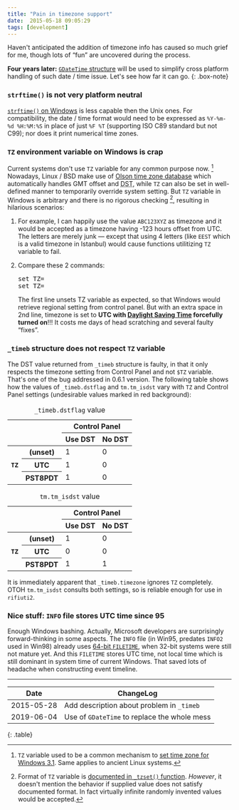 ```yaml
---
title: "Pain in timezone support"
date:  2015-05-18 09:05:29
tags: [development]
---
```


Haven't anticipated the addition of timezone info has caused so much
grief for me, though lots of &ldquo;fun&rdquo; are uncovered during the
process.

**Four years later:** [`GDateTime` structure][7] will be used to simplify cross
platform handling of such date / time issue. Let's see how far it can go.
{: .box-note}

### `strftime()` is not very platform neutral

[`strftime()` on Windows][1] is less capable then the Unix ones. For
compatibility, the date / time format would need to be expressed as
`%Y-%m-%d %H:%M:%S` in place of just `%F %T` (supporting ISO C89
standard but not C99); nor does it print numerical time zones.

### `TZ` environment variable on Windows is crap

Current systems don't use `TZ` variable for any common purpose now. [^1]
Nowadays, Linux / BSD make use of [Olson time zone database][3] which
automatically handles GMT offset and
<abbr title="Daylight Saving Time" class="initialism">DST</abbr>,
while `TZ` can also be set in well-defined manner to temporarily override
system setting. But `TZ` variable in Windows is arbitrary and there is no
rigorous checking [^2], resulting in hilarious scenarios:

1. For example, I can happily use the value `ABC123XYZ` as timezone and it
   would be accepted as a timezone having -123 hours offset from UTC.
   The letters are merely junk &mdash; except that using 4 letters (like
   `EEST` which is a valid timezone in Istanbul) would cause functions
   utilitizing `TZ` variable to fail.

2. Compare these 2 commands:

   <kbd>set TZ=</kbd><br /><kbd>set TZ= </kbd>

   The first line unsets TZ variable as expected, so that Windows would
   retrieve regional setting from control panel. But with an extra space
   in 2nd line, timezone is set to **UTC with [Daylight Saving Time][5]
   forcefully turned on**!!! It costs me days of head scratching and several
   faulty &ldquo;fixes&rdquo;.

### `_timeb` structure does not respect `TZ` variable

The DST value returned from `_timeb` structure is faulty, in that it
only respects the timezone setting from Control Panel and not `$TZ`
variable. That's one of the bug addressed in 0.6.1 version.
The following table shows how the values of `_timeb.dstflag` and
`tm.tm_isdst` vary with `TZ` and Control Panel settings (undesirable
values <span class="bg-danger">marked in red background</span>):

<div class="row">

  <div class="col-lg-6 col-md-6 col-sm-6">
  <table class="table text-center">
  <caption><code>_timeb.dstflag</code> value</caption>
  <thead>
    <tr>
    <th colspan="2" rowspan="2">&nbsp;</th>
    <th colspan="2">Control Panel</th>
    </tr>
    <tr><th>Use DST</th><th>No DST</th></tr>
  </thead>
  <tbody>
    <tr>
      <th rowspan="3"><code>TZ</code></th>
      <th>(unset)</th>
      <td>1</td>
      <td>0</td>
    </tr>
    <tr>
      <th>UTC</th>
      <td class="danger">1</td>
      <td>0</td>
    </tr>
    <tr>
      <th>PST8PDT</th>
      <td>1</td>
      <td class="danger">0</td>
    </tr>
  </tbody>
  </table>
  </div>

  <div class="col-lg-6 col-md-6 col-sm-6">
  <table class="table text-center">
  <caption><code>tm.tm_isdst</code> value</caption>
  <thead>
    <tr>
    <th colspan="2" rowspan="2">&nbsp;</th>
    <th colspan="2">Control Panel</th>
    </tr>
    <tr><th>Use DST</th><th>No DST</th></tr>
  </thead>
  <tbody>
    <tr>
      <th rowspan="3"><code>TZ</code></th>
      <th>(unset)</th>
      <td>1</td>
      <td>0</td>
    </tr>
    <tr>
      <th>UTC</th>
      <td>0</td>
      <td>0</td>
    </tr>
    <tr>
      <th>PST8PDT</th>
      <td>1</td>
      <td>1</td>
    </tr>
  </tbody>
  </table>
  </div>

</div>

It is immediately apparent that `_timeb.timezone` ignores `TZ` completely.
OTOH `tm.tm_isdst` consults both settings, so is reliable enough for use
in `rifiuti2`.

### Nice stuff: `INFO` file stores UTC time since 95

Enough Windows bashing. Actually, Microsoft developers are surprisingly
forward-thinking in some aspects.
The `INFO` file (in Win95, predates `INFO2` used in Win98) already uses
[64-bit `FILETIME`][6], when 32-bit systems were still not mature yet.
And this `FILETIME` stores UTC time, not local time which is still dominant
in system time of current Windows. That saved lots of headache when
constructing event timeline.

[1]: https://docs.microsoft.com/en-us/cpp/c-runtime-library/reference/strftime-wcsftime-strftime-l-wcsftime-l
[2]: http://science.ksc.nasa.gov/software/winvn/userguide/3_1_4.htm
[3]: https://en.wikipedia.org/wiki/Tz_database
[4]: https://docs.microsoft.com/en-us/cpp/c-runtime-library/reference/tzset
[5]: https://en.wikipedia.org/wiki/Daylight_saving_time
[6]: https://support.microsoft.com/en-us/kb/188768
[7]: https://developer.gnome.org/glib/stable/glib-GDateTime.html

<hr class="small"/>

| Date | ChangeLog |
| --- | --- |
| 2015-05-28 | Add description about problem in `_timeb` |
| 2019-06-04 | Use of `GDateTime` to replace the whole mess |
{: .table}

[^1]: `TZ` variable used to be a common mechanism to
      [set time zone for Windows 3.1][2]. Same applies to ancient Linux
      systems.

[^2]: Format of `TZ` variable is [documented in `_tzset()` function][4].
      *However*, it doesn't mention the behavior if supplied value does
      not satisfy documented format. In fact virtually infinite randomly
      invented values would be accepted.
